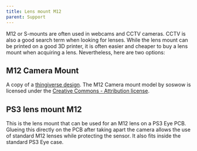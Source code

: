 ```yaml
---
title: Lens mount M12
parent: Support
---
```



M12 or S-mounts are often used in webcams and CCTV cameras. CCTV is also a good search term when looking for lenses. While the lens mount can be printed on a good 3D printer, it is often easier and cheaper to buy a lens mount when acquiring a lens. Nevertheless, here are two options:

## M12 Camera Mount

A copy of a [thingiverse design](https://www.thingiverse.com/thing:2376689). The M12 Camera mount model by soswow is licensed under the [Creative Commons - Attribution license](http://creativecommons.org/licenses/by/3.0/).

## PS3 lens mount M12

This is the lens mount that can be used for an M12 lens on a PS3 Eye PCB. Glueing this directly on the PCB after taking apart the camera allows the use of standard M12 lenses while protecting the sensor. It also fits inside the standard PS3 Eye case.